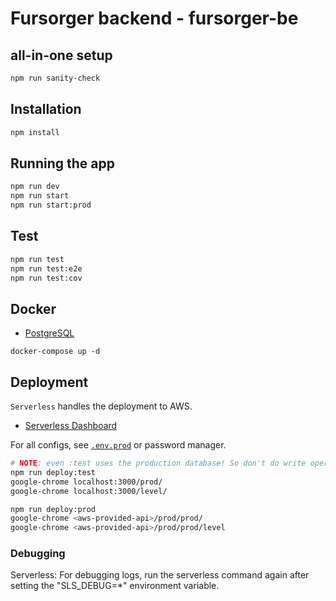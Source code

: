 # Fursorger backend - fursorger-be

## all-in-one setup

```bash
npm run sanity-check
```

## Installation

```bash
npm install
```

## Running the app

```bash
npm run dev
npm run start
npm run start:prod
```

## Test

```bash
npm run test
npm run test:e2e
npm run test:cov
```

## Docker

-   [PostgreSQL](https://hub.docker.com/_/postgres)

`docker-compose up -d`

## Deployment

`Serverless` handles the deployment to AWS.

-   [Serverless Dashboard](https://dashboard.serverless.com/tenants/prosingularity/applications/fursorger-backend/overview/service)

For all configs, see [`.env.prod`](./.env.prod) or password manager.

```bash
# NOTE: even :test uses the production database! So don't do write operations
npm run deploy:test
google-chrome localhost:3000/prod/
google-chrome localhost:3000/level/

npm run deploy:prod
google-chrome <aws-provided-api>/prod/prod/
google-chrome <aws-provided-api>/prod/prod/level
```

### Debugging

Serverless: For debugging logs, run the serverless command again after setting the "SLS_DEBUG=\*" environment variable.
